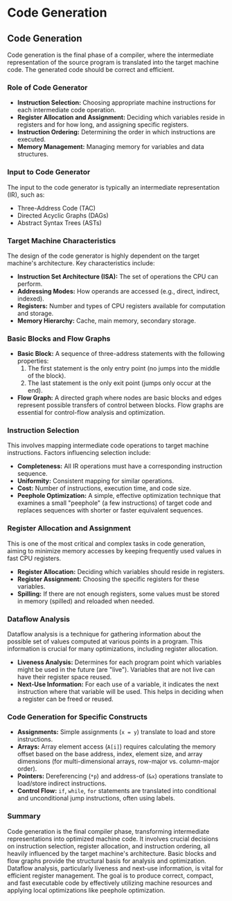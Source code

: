 # Code Generation

## Code Generation

Code generation is the final phase of a compiler, where the intermediate representation of the source program is translated into the target machine code. The generated code should be correct and efficient.

### Role of Code Generator
*   **Instruction Selection:** Choosing appropriate machine instructions for each intermediate code operation.
*   **Register Allocation and Assignment:** Deciding which variables reside in registers and for how long, and assigning specific registers.
*   **Instruction Ordering:** Determining the order in which instructions are executed.
*   **Memory Management:** Managing memory for variables and data structures.

### Input to Code Generator
The input to the code generator is typically an intermediate representation (IR), such as:
*   Three-Address Code (TAC)
*   Directed Acyclic Graphs (DAGs)
*   Abstract Syntax Trees (ASTs)

### Target Machine Characteristics
The design of the code generator is highly dependent on the target machine's architecture. Key characteristics include:
*   **Instruction Set Architecture (ISA):** The set of operations the CPU can perform.
*   **Addressing Modes:** How operands are accessed (e.g., direct, indirect, indexed).
*   **Registers:** Number and types of CPU registers available for computation and storage.
*   **Memory Hierarchy:** Cache, main memory, secondary storage.

### Basic Blocks and Flow Graphs
*   **Basic Block:** A sequence of three-address statements with the following properties:
    1.  The first statement is the only entry point (no jumps into the middle of the block).
    2.  The last statement is the only exit point (jumps only occur at the end).
*   **Flow Graph:** A directed graph where nodes are basic blocks and edges represent possible transfers of control between blocks. Flow graphs are essential for control-flow analysis and optimization.

### Instruction Selection
This involves mapping intermediate code operations to target machine instructions. Factors influencing selection include:
*   **Completeness:** All IR operations must have a corresponding instruction sequence.
*   **Uniformity:** Consistent mapping for similar operations.
*   **Cost:** Number of instructions, execution time, and code size.
*   **Peephole Optimization:** A simple, effective optimization technique that examines a small "peephole" (a few instructions) of target code and replaces sequences with shorter or faster equivalent sequences.

### Register Allocation and Assignment
This is one of the most critical and complex tasks in code generation, aiming to minimize memory accesses by keeping frequently used values in fast CPU registers.
*   **Register Allocation:** Deciding which variables should reside in registers.
*   **Register Assignment:** Choosing the specific registers for these variables.
*   **Spilling:** If there are not enough registers, some values must be stored in memory (spilled) and reloaded when needed.

### Dataflow Analysis
Dataflow analysis is a technique for gathering information about the possible set of values computed at various points in a program. This information is crucial for many optimizations, including register allocation.
*   **Liveness Analysis:** Determines for each program point which variables might be used in the future (are "live"). Variables that are not live can have their register space reused.
*   **Next-Use Information:** For each use of a variable, it indicates the next instruction where that variable will be used. This helps in deciding when a register can be freed or reused.

### Code Generation for Specific Constructs
*   **Assignments:** Simple assignments (`x = y`) translate to load and store instructions.
*   **Arrays:** Array element access (`A[i]`) requires calculating the memory offset based on the base address, index, element size, and array dimensions (for multi-dimensional arrays, row-major vs. column-major order).
*   **Pointers:** Dereferencing (`*p`) and address-of (`&x`) operations translate to load/store indirect instructions.
*   **Control Flow:** `if`, `while`, `for` statements are translated into conditional and unconditional jump instructions, often using labels.

### Summary
Code generation is the final compiler phase, transforming intermediate representations into optimized machine code. It involves crucial decisions on instruction selection, register allocation, and instruction ordering, all heavily influenced by the target machine's architecture. Basic blocks and flow graphs provide the structural basis for analysis and optimization. Dataflow analysis, particularly liveness and next-use information, is vital for efficient register management. The goal is to produce correct, compact, and fast executable code by effectively utilizing machine resources and applying local optimizations like peephole optimization.